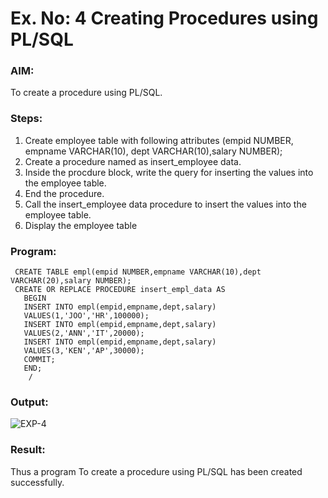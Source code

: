 # Ex. No: 4 Creating Procedures using PL/SQL

### AIM:
To create a procedure using PL/SQL.

### Steps:
1. Create employee table with following attributes (empid NUMBER, empname VARCHAR(10), dept VARCHAR(10),salary NUMBER);
2. Create a procedure named as insert_employee data.
3. Inside the procdure block, write the query for inserting the values into the employee table.
4. End the procedure.
5. Call the insert_employee data procedure to insert the values into the employee table.
6. Display the employee table

### Program:
```
 CREATE TABLE empl(empid NUMBER,empname VARCHAR(10),dept VARCHAR(20),salary NUMBER);
 CREATE OR REPLACE PROCEDURE insert_empl_data AS
   BEGIN
   INSERT INTO empl(empid,empname,dept,salary)
   VALUES(1,'JOO','HR',100000);
   INSERT INTO empl(empid,empname,dept,salary)
   VALUES(2,'ANN','IT',20000);
   INSERT INTO empl(empid,empname,dept,salary)
   VALUES(3,'KEN','AP',30000);
   COMMIT;
   END;
    /
```

### Output:

![EXP-4](https://github.com/MIRUDHULA-DHANARAJ/Ex-No-4-Creating-Procedures-using-PL-SQL/assets/94828147/91b5c210-5b17-4619-ae89-66ec49a0efdd)

### Result:
Thus a program To create a procedure using PL/SQL has been created successfully.

